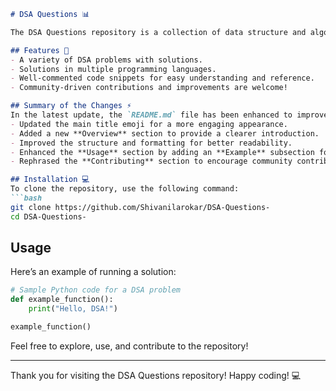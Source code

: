 ```markdown
# DSA Questions 📊

The DSA Questions repository is a collection of data structure and algorithm problems designed to help developers improve their coding skills and problem-solving abilities.

## Features 🎉
- A variety of DSA problems with solutions.
- Solutions in multiple programming languages.
- Well-commented code snippets for easy understanding and reference.
- Community-driven contributions and improvements are welcome!

## Summary of the Changes ⚡
In the latest update, the `README.md` file has been enhanced to improve clarity and organization. Key changes include:
- Updated the main title emoji for a more engaging appearance.
- Added a new **Overview** section to provide a clearer introduction.
- Improved the structure and formatting for better readability.
- Enhanced the **Usage** section by adding an **Example** subsection for better guidance on running solutions.
- Rephrased the **Contributing** section to encourage community contributions without the previous formalities.

## Installation 💻
To clone the repository, use the following command:
```bash
git clone https://github.com/Shivanilarokar/DSA-Questions-
cd DSA-Questions-
```

## Usage
Here’s an example of running a solution:

```python
# Sample Python code for a DSA problem
def example_function():
    print("Hello, DSA!")

example_function()
```

Feel free to explore, use, and contribute to the repository!

---

Thank you for visiting the DSA Questions repository! Happy coding! 💻
```